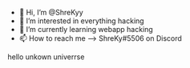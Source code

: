 - 👋 Hi, I’m @ShreKyy
- 👀 I’m interested in everything hacking
- 🌱 I’m currently learning webapp hacking
- 📫 How to reach me --> ShreKy#5506 on Discord

hello unkown univerrse
<!---
ShreKyy/ShreKyy is a ✨ special ✨ repository because its `README.md` (this file) appears on your GitHub profile.
You can click the Preview link to take a look at your changes.
--->

